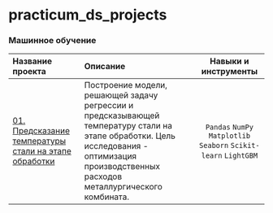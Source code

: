 # practicum_ds_projects

### Машинное обучение

| Название проекта | Описание | Навыки и инструменты | 
| :---------------------- | :---------------------- | :----------------------: |
| [01. Предсказание температуры стали на этапе обработки](https://github.com/dezhov/practicum-ds-projects/blob/main/%D0%9F%D1%80%D0%B5%D0%B4%D1%81%D0%BA%D0%B0%D0%B7%D0%B0%D0%BD%D0%B8%D0%B5%20%D1%82%D0%B5%D0%BC%D0%BF%D0%B5%D1%80%D0%B0%D1%82%D1%83%D1%80%D1%8B%20%D1%81%D1%82%D0%B0%D0%BB%D0%B8/DS_steel_temperature_prediction.ipynb) | Построение модели, решающей задачу регрессии и предсказывающей температуру стали на этапе обработки. Цель исследования - оптимизация производственных расходов металлургического комбината. | `Pandas` `NumPy` `Matplotlib` `Seaborn` `Scikit-learn` `LightGBM` |
